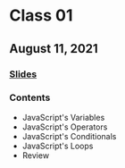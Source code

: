 # Class 01

## August 11, 2021

### [Slides](https://bit.ly/jsd-class-01)

### Contents

- JavaScript's Variables
- JavaScript's Operators
- JavaScript's Conditionals
- JavaScript's Loops
- Review
